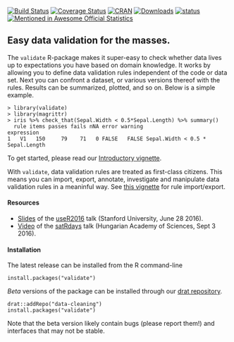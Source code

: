 [![Build Status](https://travis-ci.org/data-cleaning/validate.svg?branch=master)](https://travis-ci.org/data-cleaning/validate)
[![Coverage Status](https://coveralls.io/repos/data-cleaning/validate/badge.svg?branch=master&service=github)](https://coveralls.io/github/data-cleaning/validate?branch=master)
[![CRAN](http://www.r-pkg.org/badges/version/validate)](http://cran.r-project.org/package=validate/)
[![Downloads](https://cranlogs.r-pkg.org/badges/validate)](http://cran.r-project.org/package=validate/)
[![status](https://tinyverse.netlify.com/badge/validate)](https://CRAN.R-project.org/package=validate)
[![Mentioned in Awesome Official Statistics ](https://awesome.re/mentioned-badge.svg)](http://www.awesomeofficialstatistics.org)


Easy data validation for the masses.
-----------------------------------

The `validate` R-package makes it super-easy to check whether data lives up to expectations you have based on domain knowledge. It works by allowing you to define data validation rules independent of the code or data set. Next you can confront a dataset, or various versions thereof with the rules. Results can be summarized, plotted, and so on. Below is a simple example.

```
> library(validate)
> library(magrittr)
> iris %>% check_that(Sepal.Width < 0.5*Sepal.Length) %>% summary()
  rule items passes fails nNA error warning                       expression
1   V1   150     79    71   0 FALSE   FALSE Sepal.Width < 0.5 * Sepal.Length
```




To get started, please read our [Introductory vignette](https://cran.r-project.org/web/packages/validate/vignettes/introduction.html).

With `validate`, data validation rules are treated as first-class citizens. This means you can import, export, annotate, investigate
and manipulate data validation rules in a meaninful way. See [this vignette](https://cran.r-project.org/web/packages/validate/vignettes/rule_files.html) for rule import/export.

#### Resources

- [Slides](http://www.slideshare.net/MarkVanDerLoo/data-validation-infrastructure-the-validate-package) of the [useR2016](http://www.useR2016.org) talk (Stanford University, June 28 2016).
- [Video](https://www.youtube.com/watch?v=RMCc2Iu0UIQ) of the [satRdays](https://budapest.satRdays.org) talk (Hungarian Academy of Sciences, Sept 3 2016).


#### Installation


The latest release can be installed from the R command-line
```
install.packages("validate")
```

_Beta_ versions of the package can be installed through our [drat repository](https://github.com/data-cleaning/drat). 
```
drat::addRepo("data-cleaning")
install.packages("validate")
```

Note that the beta version likely contain bugs (please report them!) and interfaces that may not be stable.
